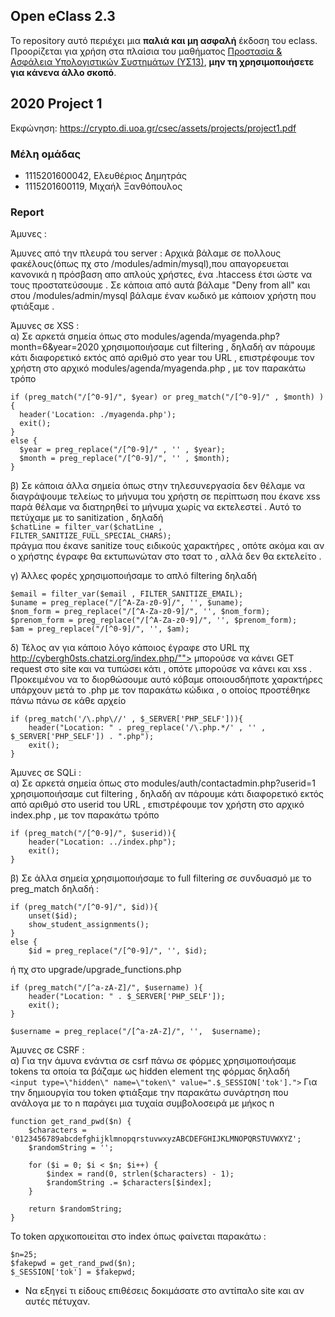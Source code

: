 ## Open eClass 2.3

Το repository αυτό περιέχει μια __παλιά και μη ασφαλή__ έκδοση του eclass.
Προορίζεται για χρήση στα πλαίσια του μαθήματος
[Προστασία & Ασφάλεια Υπολογιστικών Συστημάτων (ΥΣ13)](https://crypto.di.uoa.gr/csec/), __μην τη
χρησιμοποιήσετε για κάνενα άλλο σκοπό__.


## 2020 Project 1

Εκφώνηση: https://crypto.di.uoa.gr/csec/assets/projects/project1.pdf


### Μέλη ομάδας

- 1115201600042, Ελευθέριος Δημητράς
- 1115201600119, Μιχαήλ Ξανθόπουλος

### Report

Άμυνες :

Άμυνες από την πλευρά του server :
Αρχικά βάλαμε σε πολλους φακέλους(όπως πχ στο /modules/admin/mysql),που απαγορευεται κανονικά η πρόσβαση απο απλούς χρήστες, 
ένα .htaccess έτσι ώστε να τους προστατεύσουμε . Σε κάποια από αυτά βάλαμε "Deny from all" και στου /modules/admin/mysql
βάλαμε έναν κωδικό με κάποιον χρήστη που φτιάξαμε .

Άμυνες σε XSS :  
α) Σε αρκετά σημεία όπως στο modules/agenda/myagenda.php?month=6&year=2020<script>xss</script>
χρησιμοποιήσαμε cut filtering , δηλαδή αν πάρουμε κάτι διαφορετικό εκτός από αριθμό στο year του URL , επιστρέφουμε τον 
χρήστη στο αρχικό modules/agenda/myagenda.php , με τον παρακάτω τρόπο
```
if (preg_match("/[^0-9]/", $year) or preg_match("/[^0-9]/" , $month) ) {
  header('Location: ./myagenda.php');
  exit();
}
else {
  $year = preg_replace("/[^0-9]/" , '' , $year);
  $month = preg_replace("/[^0-9]/", '' , $month);
}
```

β) Σε κάποια άλλα σημεία όπως στην τηλεσυνεργασία δεν θέλαμε να διαγράψουμε τελείως το μήνυμα του χρήστη σε περίπτωση
που έκανε xss παρά θέλαμε να διατηρηθεί το μήνυμα χωρίς να εκτελεστεί . Αυτό το πετύχαμε με το sanitization , δηλαδή\
```$chatLine = filter_var($chatLine , FILTER_SANITIZE_FULL_SPECIAL_CHARS);```\
πράγμα που έκανε sanitize τους ειδικούς χαρακτήρες , οπότε ακόμα και αν ο χρήστης έγραφε <script>alert(...)</script>
θα εκτυπωνώταν στο τσατ το <script>alert(...)</script> , αλλά δεν θα εκτελείτο .

γ) Άλλες φορές χρησιμοποιήσαμε το απλό filtering δηλαδή
```
$email = filter_var($email , FILTER_SANITIZE_EMAIL);
$uname = preg_replace("/[^A-Za-z0-9]/", '', $uname);
$nom_form = preg_replace("/[^A-Za-z0-9]/", '', $nom_form);
$prenom_form = preg_replace("/[^A-Za-z0-9]/", '', $prenom_form);
$am = preg_replace("/[^0-9]/", '', $am);
```
δ) Τέλος αν για κάποιο λόγο κάποιος έγραφε στο URL πχ http://cybergh0sts.chatzi.org/index.php/""> μπορούσε
να κάνει GET request στο site και να τυπώσει κάτι , οπότε μπορούσε να κάνει και xss . Προκειμένου να το διορθώσουμε
αυτό κόβαμε οποιουσδήποτε χαρακτήρες υπάρχουν μετά το .php με τον παρακάτω κώδικα , ο οποίος προστέθηκε πάνω πάνω 
σε κάθε αρχείο 
```
if (preg_match('/\.php\//' , $_SERVER['PHP_SELF'])){
	header("Location: " . preg_replace('/\.php.*/' , '' , $_SERVER['PHP_SELF']) . ".php");
	exit();
}
```

Άμυνες σε SQLi :\
α) Σε αρκετά σημεία όπως στο modules/auth/contactadmin.php?userid=1
χρησιμοποιήσαμε cut filtering , δηλαδή αν πάρουμε κάτι διαφορετικό εκτός από αριθμό στο userid του URL , επιστρέφουμε τον 
χρήστη στο αρχικό index.php , με τον παρακάτω τρόπο
```
if (preg_match("/[^0-9]/", $userid)){
	header("Location: ../index.php");
	exit();
}
```

β) Σε άλλα σημεία χρησιμοποιήσαμε το full filtering σε συνδυασμό με το preg_match δηλαδή :
```
if (preg_match("/[^0-9]/", $id)){
	unset($id);
	show_student_assignments();
}
else {
	$id = preg_replace("/[^0-9]/", '', $id);
```
ή πχ στο upgrade/upgrade_functions.php
```
if (preg_match("/[^a-zA-Z]/", $username) ){
	header("Location: " . $_SERVER['PHP_SELF']);
	exit();
}

$username = preg_replace("/[^a-zA-Z]/", '',  $username);
```

Άμυνες σε CSRF :\
α) Για την άμυνα ενάντια σε csrf πάνω σε φόρμες χρησιμοποιήσαμε tokens τα οποία τα βάζαμε ως hidden element της φόρμας δηλαδή\
```<input type=\"hidden\" name=\"token\" value=".$_SESSION['tok'].">```
Για την δημιουργία του token φτιάξαμε την παρακάτω συνάρτηση που ανάλογα με το n παράγει μια τυχαία συμβολοσειρά με μήκος n
```
function get_rand_pwd($n) {
    $characters = '0123456789abcdefghijklmnopqrstuvwxyzABCDEFGHIJKLMNOPQRSTUVWXYZ';
    $randomString = '';
  
    for ($i = 0; $i < $n; $i++) {
        $index = rand(0, strlen($characters) - 1);
        $randomString .= $characters[$index];
    }
  
    return $randomString;
} 
```
To token αρχικοποιείται στο index όπως φαίνεται παρακάτω :
```
$n=25; 
$fakepwd = get_rand_pwd($n);
$_SESSION['tok'] = $fakepwd;
```
- Να εξηγεί τι είδους επιθέσεις δοκιμάσατε στο αντίπαλο site και αν αυτές πέτυχαν.
